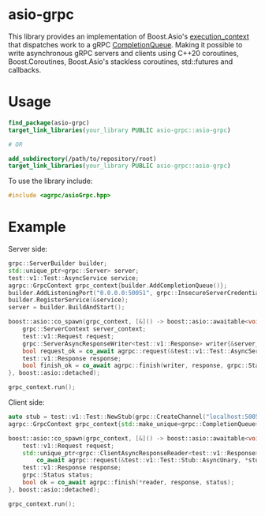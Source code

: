 # asio-grpc

This library provides an implementation of Boost.Asio's [execution_context](https://www.boost.org/doc/libs/develop/doc/html/boost_asio/reference/execution_context.html) that dispatches work to a gRPC [CompletionQueue](https://grpc.github.io/grpc/cpp/classgrpc_1_1_completion_queue.html). Making it possible to write 
asynchronous gRPC servers and clients using C++20 coroutines, Boost.Coroutines, Boost.Asio's stackless coroutines, std::futures and callbacks.

# Usage

```cmake
find_package(asio-grpc)
target_link_libraries(your_library PUBLIC asio-grpc::asio-grpc)

# OR 

add_subdirectory(/path/to/repository/root)
target_link_libraries(your_library PUBLIC asio-grpc::asio-grpc)
```

To use the library include:

```c++
#include <agrpc/asioGrpc.hpp>
```

# Example

Server side:

```c++
grpc::ServerBuilder builder;
std::unique_ptr<grpc::Server> server;
test::v1::Test::AsyncService service;
agrpc::GrpcContext grpc_context{builder.AddCompletionQueue()};
builder.AddListeningPort("0.0.0.0:50051", grpc::InsecureServerCredentials());
builder.RegisterService(&service);
server = builder.BuildAndStart();

boost::asio::co_spawn(grpc_context, [&]() -> boost::asio::awaitable<void> {
    grpc::ServerContext server_context;
    test::v1::Request request;
    grpc::ServerAsyncResponseWriter<test::v1::Response> writer{&server_context};
    bool request_ok = co_await agrpc::request(&test::v1::Test::AsyncService::RequestUnary, service, server_context, request, writer);
    test::v1::Response response;
    bool finish_ok = co_await agrpc::finish(writer, response, grpc::Status::OK);
}, boost::asio::detached);

grpc_context.run();
```

Client side:

```c++
auto stub = test::v1::Test::NewStub(grpc::CreateChannel("localhost:50051", grpc::InsecureChannelCredentials()));
agrpc::GrpcContext grpc_context{std::make_unique<grpc::CompletionQueue>()};

boost::asio::co_spawn(grpc_context, [&]() -> boost::asio::awaitable<void> {
    test::v1::Request request;
    std::unique_ptr<grpc::ClientAsyncResponseReader<test::v1::Response>> reader = 
        co_await agrpc::request(&test::v1::Test::Stub::AsyncUnary, *stub, client_context, request);
    test::v1::Response response;
    grpc::Status status;
    bool ok = co_await agrpc::finish(*reader, response, status);
}, boost::asio::detached);

grpc_context.run();
```